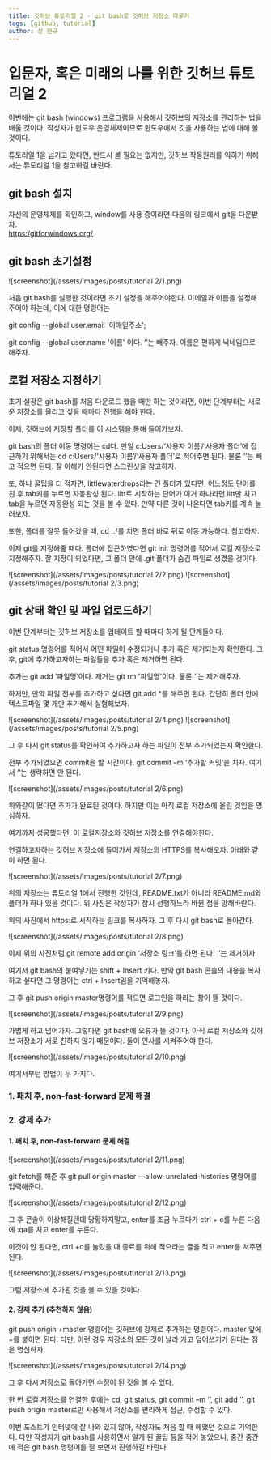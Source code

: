 ```yaml
---
title: 깃허브 튜토리얼 2 - git bash로 깃허브 저장소 다루기
tags: [github, tutorial]
author: 상 한규
---
```

# 입문자, 혹은 미래의 나를 위한 깃허브 튜토리얼 2

이번에는 git bash (windows) 프로그램을 사용해서 깃허브의 저장소를 관리하는 법을 배울 것이다. 작성자가 윈도우 운영체제이므로 윈도우에서 깃을 사용하는 법에 대해 볼 것이다.

튜토리얼 1을 넘기고 왔다면, 반드시 볼 필요는 없지만, 깃허브 작동원리를 익히기 위해서는 튜토리얼 1을 참고하길 바란다.

## git bash 설치
자신의 운영체제를 확인하고, window를 사용 중이라면 다음의 링크에서 git을 다운받자. <br>
<a href = "https:/gitforwindows.org/"> https:/gitforwindows.org/</a>

## git bash 초기설정

![screenshot](/assets/images/posts/tutorial 2/1.png)

처음 git bash를 실행한 것이라면 초기 설정을 해주어야한다. 이메일과 이름을 설정해주어야 하는데, 이에 대한 명령어는 

git config --global user.email '이매일주소';

git config --global user.name '이름'    이다. ‘’는 빼주자. 이름은 편하게 닉네임으로 해주자.

## 로컬 저장소 지정하기

초기 설정은 git bash를 처음 다운로드 했을 때만 하는 것이라면, 이번 단계부터는 새로운 저장소를 올리고 싶을 때마다 진행을 해야 한다.

이제, 깃허브에 저장할 폴더를 이 시스템을 통해 들어가보자.

git bash의 폴더 이동 명령어는 cd다. 만일 c:Users/‘사용자 이름’/‘사용자 폴더’에 접근하기 위해서는 cd c:Users/‘사용자 이름’/‘사용자 폴더’로 적어주면 된다. 물론 ‘’는 빼고 적으면 된다. 잘 이해가 안된다면 스크린샷을 참고하자. 

또, 하나 꿀팁을 더 적자면, littlewaterdrops라는 긴 폴더가 있다면, 어느정도 단어를 친 후 tab키를 누르면 자동완성 된다. litt로 시작하는 단어가 이거 하나라면 litt만 치고 tab을 누르면 자동완성 되는 것을 볼 수 있다. 만약 다른 것이 나온다면 tab키를 계속 눌러보자.

또한, 폴더를 잘못 들어갔을 때, cd ../를 치면 폴더 바로 뒤로 이동 가능하다. 참고하자.

이제 git을 지정해줄 때다. 폴더에 접근하였다면 git init 명령어를 적어서 로컬 저장소로 지정해주자. 잘 지정이 되었다면, 그 폴더 안에 .git 폴더가 숨김 파일로 생겼을 것이다. 

![screenshot](/assets/images/posts/tutorial 2/2.png)
![screenshot](/assets/images/posts/tutorial 2/3.png)

## git 상태 확인 및 파일 업로드하기

이번 단계부터는 깃허브 저장소를 업데이트 할 때마다 하게 될 단계들이다. 

git status 명령어를 적어서 어떤 파일이 수정되거나 추가 혹은 제거되는지 확인한다. 그 후, git에 추가하고자하는 파일들을 추가 혹은 제거하면 된다. 

추가는 git add ‘파일명’이다. 제거는 git rm '파일명'이다. 물론 ‘’는 제거해주자. 

하지만, 만약 파일 전부를 추가하고 싶다면 git add *를 해주면 된다. 간단히 폴더 안에 텍스트파일 몇 개만 추가해서 실험해보자.
 
![screenshot](/assets/images/posts/tutorial 2/4.png)
![screenshot](/assets/images/posts/tutorial 2/5.png)

그 후 다시 git status를 확인하여 추가하고자 하는 파일이 전부 추가되었는지 확인한다. 

전부 추가되었으면 commit을 할 시간이다. git commit –m ‘추가할 커밋’을 치자. 여기서 ‘’는 생략하면 안 된다. 

![screenshot](/assets/images/posts/tutorial 2/6.png)

위와같이 떴다면 추가가 완료된 것이다. 하지만 이는 아직 로컬 저장소에 올린 것임을 명심하자. 

여기까지 성공했다면, 이 로컬저장소와 깃허브 저장소를 연결해야한다. 

연결하고자하는 깃허브 저장소에 들어가서 저장소의 HTTPS를 복사해오자. 아래와 같이 하면 된다.

![screenshot](/assets/images/posts/tutorial 2/7.png)

위의 저장소는 튜토리얼 1에서 진행한 것인데, README.txt가 아니라 README.md와 폴더가 하나 있을 것이다. 위 사진은 작성자가 잠시 선행하느라 바뀐 점을 양해바란다. 

위의 사진에서 https:로 시작하는 링크를 복사하자. 그 후 다시 git bash로 돌아간다. 

![screenshot](/assets/images/posts/tutorial 2/8.png)

이제 위의 사진처럼 git remote add origin ‘저장소 링크’를 하면 된다. ‘’는 제거하자. 

여기서 git bash의 붙여넣기는 shift + Insert 키다. 만약 git bash 콘솔의 내용을 복사하고 싶다면 그 명령어는 ctrl + Insert임을 기억해놓자. 

그 후 git push origin master명령어를 적으면 로그인을 하라는 창이 뜰 것이다. 

![screenshot](/assets/images/posts/tutorial 2/9.png)

가볍게 하고 넘어가자. 그렇다면 git bash에 오류가 뜰 것이다. 아직 로컬 저장소와 깃허브 저장소가 서로 친하지 않기 때문이다. 둘이 인사를 시켜주어야 한다.
 
![screenshot](/assets/images/posts/tutorial 2/10.png)

여기서부턴 방법이 두 가지다.

### 1. 패치 후,  non-fast-forward 문제 해결

### 2. 강제 추가

#### 1. 패치 후,  non-fast-forward 문제 해결

![screenshot](/assets/images/posts/tutorial 2/11.png)

git fetch를 해준 후 git pull origin master —allow-unrelated-histories 명령어를 입력해준다.

![screenshot](/assets/images/posts/tutorial 2/12.png)

그 후 콘솔이 이상해질탠데 당황하지말고, enter를 조금 누르다가 ctrl + c를 누른 다음에 :qa를 치고 enter를 누른다. 

이것이 안 된다면, ctrl +c를 눌렀을 때 종료를 위해 적으라는 글을 적고 enter를 쳐주면 된다. 

![screenshot](/assets/images/posts/tutorial 2/13.png)

그럼 저장소에 추가된 것을 볼 수 있을 것이다.

#### 2. 강제 추가 (추천하지 않음)
git push origin +master 명령어는 깃허브에 강제로 추가하는 명령어다. master 앞에 +를 붙이면 된다. 다만, 이런 경우 저장소의 모든 것이 날라 가고 덮어쓰기가 된다는 점을 명심하자.

![screenshot](/assets/images/posts/tutorial 2/14.png)

그 후 다시 저장소로 돌아가면 수정이 된 것을 볼 수 있다. 

한 번 로컬 저장소를 연결한 후에는 cd, git status, git commit –m ‘’, git add ‘’, git push origin master로만 사용해서 저장소를 편리하게 접근, 수정할 수 있다. 

이번 포스트가 인터넷에 잘 나와 있지 않아, 작성자도 처음 할 때 헤맸던 것으로 기억한다. 다만 작성자가 git bash를 사용하면서 알게 된 꿀팁 등을 적어 놓았으니, 중간 중간에 적은 git bash 명령어를 잘 보면서 진행하길 바란다. 